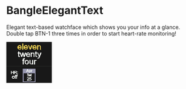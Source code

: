 # BangleElegantText

Elegant text-based watchface which shows you your info at a glance. Double tap BTN-1 three times in order to start heart-rate monitoring!

<img src="https://raw.githubusercontent.com/jpoles1/BangleElegantText/master/screenshot.png">
